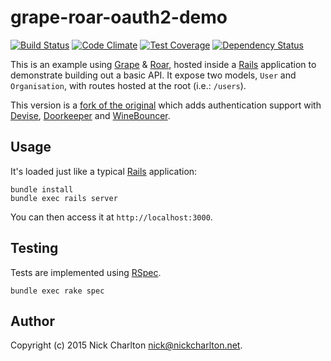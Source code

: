 # grape-roar-oauth2-demo

[![Build Status](https://travis-ci.org/nickcharlton/grape-roar-oauth2-demo.svg?branch=master)](https://travis-ci.org/nickcharlton/grape-roar-oauth2-demo)
[![Code Climate](https://codeclimate.com/github/nickcharlton/grape-roar-oauth2-demo/badges/gpa.svg)](https://codeclimate.com/github/nickcharlton/grape-roar-oauth2-demo)
[![Test Coverage](https://codeclimate.com/github/nickcharlton/grape-roar-oauth2-demo/badges/coverage.svg)](https://codeclimate.com/github/nickcharlton/grape-roar-oauth2-demo)
[![Dependency Status](https://gemnasium.com/nickcharlton/grape-roar-oauth2-demo.svg)](https://gemnasium.com/nickcharlton/grape-roar-oauth2-demo)

This is an example using [Grape][] & [Roar][], hosted inside a [Rails][]
application to demonstrate building out a basic API. It expose two models,
`User` and `Organisation`, with routes hosted at the root (i.e.: `/users`).

This version is a [fork of the original][original] which adds authentication
support with [Devise][], [Doorkeeper][] and [WineBouncer][].

## Usage

It's loaded just like a typical [Rails][] application:

```
bundle install
bundle exec rails server
```

You can then access it at `http://localhost:3000`.

## Testing

Tests are implemented using [RSpec][].

```
bundle exec rake spec
```

## Author

Copyright (c) 2015 Nick Charlton <nick@nickcharlton.net>.

[Grape]: https://github.com/intridea/grape
[Roar]: https://github.com/apotonick/roar
[Rails]: http://guides.rubyonrails.org/
[original]: https://github.com/nickcharlton/grape-roar-demo
[Devise]: https://github.com/plataformatec/devise
[Doorkeeper]: https://github.com/doorkeeper-gem/doorkeeper
[WineBouncer]: https://github.com/antek-drzewiecki/wine_bouncer
[RSpec]: http://rspec.info
